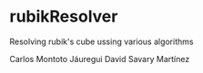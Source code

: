 # rubikResolver
Resolving rubik's cube ussing various algorithms

Carlos Montoto Jáuregui
David Savary Martínez
